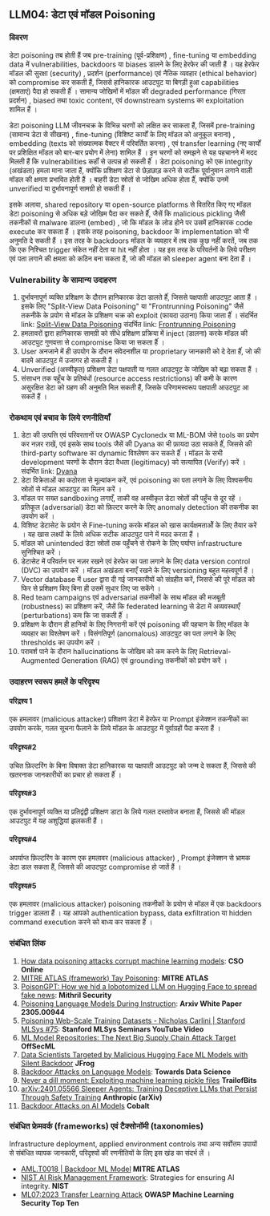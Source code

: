 ## LLM04: डेटा एवं मॉडल Poisoning

### विवरण

डेटा poisoning तब होती हैं जब pre-training (पूर्व-प्रशिक्षण) , fine-tuning या embedding data में vulnerabilities, backdoors या biases डालने के  लिए हेरफेर की जाती हैं । यह हेरफेर मॉडल की सुरक्षा (security) , प्रदर्शन (performance) एवं नैतिक व्यवहार (ethical behavior) को compromise कर सकती हैं, जिससे हानिकारक आउटपुट या बिगड़ी हुआ capabilities (क्षमताएं) पैदा हो सकती हैंं । सामान्य जोखिमों में मॉडल की degraded performance (गिरता प्रदर्शन) , biased तथा toxic content, एवं downstream systems का exploitation शामिल हैं ।

डेटा poisoning LLM जीवनचक्र के  विभिन्न चरणों को लक्षित कर साकता हैं, जिसमें pre-training (सामान्य डेटा से सीखना) , fine-tuning (विशिष्ट कार्यों के  लिए मॉडल को अनुकूल बनाना) , embedding (texts को संख्यात्मक वैक्टर में परिवर्तित करना) , एवं transfer learning (नए कार्यों पर प्रशिक्षित मॉडल को बार-बार प्रयोग में लेना) शामिल हैं । इन चरणों को समझने से यह पहचानने में मदद मिलती हैं कि vulnerabilities कहाँं से उत्पन्न हो सकती हैंं । डेटा poisoning को एक integrity (अखंडता) हमला माना जाता हैं, क्योंकि प्रशिक्षण डेटा से छेड़छाड़ करने से सटीक पूर्वानुमान लगाने वाली मॉडल की क्षमता प्रभावित होती हैं । बाहरी डेटा स्रोतों से जोखिम अधिक होता हैंं, क्योंकि उनमें unverified या दुर्भावनापूर्ण सामग्री हो सकती हैं ।

इसके  अलावा, shared repository या open-source platforms से वितरित किए गए मॉडल डेटा poisoning से अधिक बड़े जोखिम पैदा कर सकते हैंं, जैसें कि malicious pickling जैसी तकनीकों से malware डालना (embed) , जो कि मॉडल के  लोड होने पर उसमें हानिकारक code execute कर सकता हैं । इसके  तरह poisoning, backdoor के  implementation को भी अनुमति दे सकती हैं । इस तरह के  backdoors मॉडल के  व्यवहार में तब तक कुछ नहीं करतें, जब तक कि एक निश्चित trigger संकेत नहीं देता या 
hit नहीं होता । यह इस तरह के  परिवर्तनों के  लिये परीक्षण एवं पता लगाने की क्षमता को कठिन बना सकता हैं, जो की मॉडल को sleeper agent बना देता हैं ।

### Vulnerability के सामान्य उदाहरण

1. दुर्भावनापूर्ण व्यक्ति प्रशिक्षण के  दौरान हानिकारक डेटा डालते हैंं, जिससे पक्षपाती आउटपुट आता हैं । इसके  लिए "Split-View Data Poisoning" या "Frontrunning Poisoning" जैसें तकनीकें  के  प्रयोग से मॉडल के  प्रशिक्षण चक्र को exploit (फायदा उठाना) किया जाता हैंं ।
  संदर्भित link: [Split-View Data Poisoning](https://github.com/GangGreenTemperTatum/speaking/blob/main/dc604/hacker-summer-camp-23/Ads%20_%20Poisoning%20Web%20Training%20Datasets%20_%20Flow%20Diagram%20-%20Exploit%201%20Split-View%20Data%20Poisoning.jpeg)
  संदर्भित link: [Frontrunning Poisoning](https://github.com/GangGreenTemperTatum/speaking/blob/main/dc604/hacker-summer-camp-23/Ads%20_%20Poisoning%20Web%20Training%20Datasets%20_%20Flow%20Diagram%20-%20Exploit%202%20Frontrunning%20Data%20Poisoning.jpeg)
2. हमलावरों द्वारा हानिकारक सामग्री को सीधे प्रशिक्षण प्रक्रिया में inject (डालना) करके  मॉडल की आउटपुट गुणवत्ता से compromise किया जा सकता हैंं ।
3. User अनजाने में ही उपयोग के  दौरान संवेदनशील या proprietary जानकारी को दे देता हैंं, जो की बादमे आउटपुट में उजागर हो सकती हैं ।
4. Unverified (अस्वीकृत) प्रशिक्षण डेटा पक्षपाती या गलत आउटपुट के  जोखिम को बढ़ा सकता हैं ।
5. संसाधन तक पहूँच के  प्रतिबंधों (resource access restrictions) की कमी के  कारण असुरक्षित डेटा को ग्रहण की अनुमति मिल सकती हैं, जिसके  परिणामस्वरूप पक्षपाती आउटपुट आ सकतें हैं ।

### रोकथाम एवं बचाव के लिये रणनीतियाँ

1. डेटा की उत्पत्ति एवं परिवरतानों पर OWASP Cyclonedx या ML-BOM जेसे tools का प्रयोग कर नज़र राखें, एवं इसके  साथ tools जैसें की   Dyana का भी फ़ायदा उठा साकते हैंं, जिससे की third-party software का dynamic विश्लेषण कर सकते हैंं । मॉडल के  सभी development चरणों के  दौरान डेटा वैधता (legitimacy) को सत्यापित (Verify) करें ।
   संदर्भित link: [Dyana](https://github.com/dreadnode/dyana)
3. डेटा विक्रेताओं का कठोरता से मूल्यांकन करें, एवं poisoning का पता लगाने के  लिए विश्वसनीय स्रोतों से मॉडल आउटपुट का मिलन करें ।
4. मॉडल पर सख्त sandboxing लगाएँ, ताकी वह अस्वीकृत डेटा स्रोतों की पहुँच से दूर रहें । प्रतिकूल (adversarial) डेटा को फ़िल्टर करने के  लिए anomaly detection की तकनीक का उपयोग करें ।
5. विशिष्ट डेटासेट के  प्रयोग से Fine-tuning करके  मॉडल को खास कार्यक्षमताओें के  लिए तैयार करें । यह खास लक्ष्यों के  लिये अधिक सटीक आउटपुट पाने में मदद करता हैं ।
6. मॉडल को unintended डेटा स्रोतों तक पहुँंचने से रोकने के  लिए पर्याप्त infrastructure सुनिश्चित करें ।
7. डेटासेट में परिवर्तन पर नज़र रखने एवं हेरफेर का पता लगाने के  लिए data version control (DVC) का उपयोग करें । मॉडल अखंडता बनाएँ रखने के  लिए versioning बहुत महत्वपूर्ण हैं ।
8. Vector database में user द्वारा दी गई जानकारीयों को संग्रहीत करें, जिससे की पूरे मॉडल को फिर से प्रशिक्षण किए बिना ही उसमें सुधार लिए जा सकेंगे ।
9. Red team campaigns एवं adversarial तकनीकों के  साथ मॉडल की मजबूती (robustness) का प्रशिक्षण करें, जैसें कि federated learning से डेटा में अव्यवस्थाएँ (perturbations) कम कि जा सकती हैंं ।
10. प्रशिक्षण के  दौरान ही हानियों के  लिए निगरानी करें एवं poisoning की पहचान के  लिए मॉडल के  व्यवहार का विश्लेषण करें । विसंगतिपूर्ण (anomalous) आउटपुट का पता लगाने के  लिए thresholds का उपयोग करें ।
11. परामर्श पाने के  दौरान hallucinations के  जोखिम को कम करने के  लिए Retrieval-Augmented Generation (RAG) एवं grounding तकनीकों को प्रयोग करें ।

### उदाहरण स्वरूप हमलें के परिदृश्य

#### परिद्रश्य 1
  एक हमलावर (malicious attacker) प्रशिक्षण डेटा में हेरफेर या Prompt इंजेक्शन तकनीकों का उपयोग करके, गलत सूचना फैलाने के  लिये मॉडल के  आउटपुट में पूर्वाग्रहों पैदा करता हैं ।
#### परिदृश्य#2
  उचित फ़िल्टरिंग के  बिना विषाक्त डेटा हानिकारक या पक्षपाती आउटपुट को जन्म दे सकता हैं, जिससे की खतरनाक जानकारीयों का प्रचार हो सकता हैंं ।
#### परिदृश्य#3
  एक दुर्भावनापूर्ण व्यक्ति या प्रतिद्वंद्वी प्रशिक्षण डाटा के  लिये गलत दस्तावेज बनाता हैं, जिससे की मॉडल आउटपुट में यह अशुद्धियां झलकती हैं ।
#### परिदृश्य#4
  अपर्याप्त फ़िल्टरिंग के  कारण एक हमलावर (malicious attacker) , Prompt इंजेक्शन से भ्रामक डेटा डाल सकता हैं, जिससे की आउटपुट compromise हो जातें हैं ।
#### परिदृश्य#5
  एक हमलावर (malicious attacker) poisoning तकनीकों के  प्रयोग से मॉडल में एक backdoors trigger डालता हैं । यह आपको authentication bypass, data exfiltration या hidden command execution करने को बाध्य कर सकता हैंं ।

### संबंधित लिंक

1. [How data poisoning attacks corrupt machine learning models](https://www.csoonline.com/article/3613932/how-data-poisoning-attacks-corrupt-machine-learning-models.html): **CSO Online**
2. [MITRE ATLAS (framework) Tay Poisoning](https://atlas.mitre.org/studies/AML.CS0009/): **MITRE ATLAS**
3. [PoisonGPT: How we hid a lobotomized LLM on Hugging Face to spread fake news](https://blog.mithrilsecurity.io/poisongpt-how-we-hid-a-lobotomized-llm-on-hugging-face-to-spread-fake-news/): **Mithril Security**
4. [Poisoning Language Models During Instruction](https://arxiv.org/abs/2305.00944): **Arxiv White Paper 2305.00944**
5. [Poisoning Web-Scale Training Datasets - Nicholas Carlini | Stanford MLSys #75](https://www.youtube.com/watch?v=h9jf1ikcGyk): **Stanford MLSys Seminars YouTube Video**
6. [ML Model Repositories: The Next Big Supply Chain Attack Target](https://www.darkreading.com/cloud-security/ml-model-repositories-next-big-supply-chain-attack-target) **OffSecML**
7. [Data Scientists Targeted by Malicious Hugging Face ML Models with Silent Backdoor](https://jfrog.com/blog/data-scientists-targeted-by-malicious-hugging-face-ml-models-with-silent-backdoor/) **JFrog**
8. [Backdoor Attacks on Language Models](https://towardsdatascience.com/backdoor-attacks-on-language-models-can-we-trust-our-models-weights-73108f9dcb1f): **Towards Data Science**
9. [Never a dill moment: Exploiting machine learning pickle files](https://blog.trailofbits.com/2021/03/15/never-a-dill-moment-exploiting-machine-learning-pickle-files/) **TrailofBits**
10. [arXiv:2401.05566 Sleeper Agents: Training Deceptive LLMs that Persist Through Safety Training](https://www.anthropic.com/news/sleeper-agents-training-deceptive-llms-that-persist-through-safety-training) **Anthropic (arXiv)**
11. [Backdoor Attacks on AI Models](https://www.cobalt.io/blog/backdoor-attacks-on-ai-models) **Cobalt**

### संबंधित फ्रेमवर्क (frameworks) एवं टैक्सोनॉमी (taxonomies)

Infrastructure deployment, applied environment controls तथा अन्य सर्वोत्तम उपायों से संबंधित व्यापक जानकारी, परिदृश्यों की रणनीतियों के  लिए इस खंड का संदर्भ लें ।

- [AML.T0018 | Backdoor ML Model](https://atlas.mitre.org/techniques/AML.T0018) **MITRE ATLAS**
- [NIST AI Risk Management Framework](https://www.nist.gov/itl/ai-risk-management-framework): Strategies for ensuring AI integrity. **NIST**
- [ML07:2023 Transfer Learning Attack](https://owasp.org/www-project-machine-learning-security-top-10/docs/ML07_2023-Transfer_Learning_Attack) **OWASP Machine Learning Security Top Ten**
